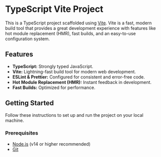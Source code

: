 # TypeScript Vite Project

This is a TypeScript project scaffolded using [Vite](https://vitejs.dev/). Vite is a fast, modern build tool that provides a great development experience with features like hot module replacement (HMR), fast builds, and an easy-to-use configuration system.

## Features

- **TypeScript:** Strongly typed JavaScript.
- **Vite:** Lightning-fast build tool for modern web development.
- **ESLint & Prettier:** Configured for consistent and error-free code.
- **Hot Module Replacement (HMR):** Instant feedback in development.
- **Fast Builds:** Optimized for performance.

## Getting Started

Follow these instructions to set up and run the project on your local machine.

### Prerequisites

- [Node.js](https://nodejs.org/) (v14 or higher recommended)
- [Git](https://git-scm.com/)


